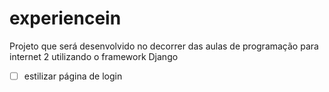 # experiencein
Projeto que será desenvolvido no decorrer das aulas de programação para internet 2 utilizando o framework Django 

 - [ ] estilizar página de login
